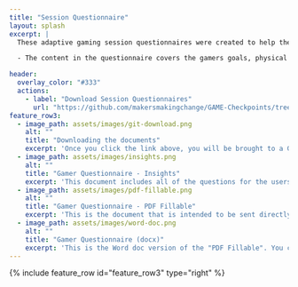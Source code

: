 ```yaml
---
title: "Session Questionnaire"
layout: splash
excerpt: |
  These adaptive gaming session questionnaires were created to help the GAME Checkpoint Leads collect the information they need to get the gaming goals, an idea of the AT to try in the first session, and help document the process while working with a gamer. There are three documents you can download that are explained below:

  - The content in the questionnaire covers the gamers goals, physical and cognitive abilties, and environment/support information.

header:
  overlay_color: "#333"
  actions:
    - label: "Download Session Questionnaires"
      url: "https://github.com/makersmakingchange/GAME-Checkpoints/tree/main/Gaming_Session_Questionnaires" 
feature_row3:
  - image_path: assets/images/git-download.png
    alt: ""
    title: "Downloading the documents"
    excerpt: 'Once you click the link above, you will be brought to a GitHub page. Choose the questionnaire you want to download and click on the name. Then, look to the right side of the screen and you will see a downwards arrow (⇩) to download the spreadsheet'
  - image_path: assets/images/insights.png
    alt: ""
    title: "Gamer Questionnaire - Insights"
    excerpt: 'This document includes all of the questions for the users along with notes that MMC staff have added to give the GAME Checkpoint Lead more context to "why" the question is being asked.'
  - image_path: assets/images/pdf-fillable.png
    alt: ""
    title: "Gamer Questionnaire - PDF Fillable"
    excerpt: 'This is the document that is intended to be sent directly to gamers or to be filled out. All of the content from the same questions from the insights document but without the notes for the GAME Checkpoint Lead.'
  - image_path: assets/images/word-doc.png
    alt: ""
    title: "Gamer Questionnaire (docx)"
    excerpt: 'This is the Word doc version of the "PDF Fillable". You can use this if you want to use the questionnaire as a template and change any information or if it is easier to fill out using Word. '
---
```



{% include feature_row id="feature_row3" type="right" %}